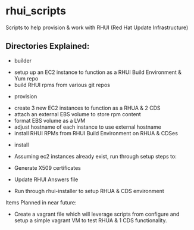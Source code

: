 rhui_scripts
============

Scripts to help provision &amp; work with RHUI (Red Hat Update Infrastructure) 

Directories Explained:
---------------------

 * builder

  - setup up an EC2 instance to function as a RHUI Build Environment & Yum repo
  - build RHUI rpms from various git repos

 * provision

  - create 3 new EC2 instances to function as a RHUA & 2 CDS
  - attach an external EBS volume to store rpm content
  - format EBS volume as a LVM
  - adjust hostname of each instance to use external hostname
  - install RHUI RPMs from RHUI Build Environment on RHUA & CDSes

 * install

  - Assuming ec2 instances already exist, run through setup steps to:

   - Generate X509 certificates
   - Update RHUI Answers file
   - Run through rhui-installer to setup RHUA & CDS environment


Items Planned in near future:

 - Create a vagrant file which will leverage scripts from configure and setup a simple vagrant VM to test RHUA & 1 CDS functionality.



